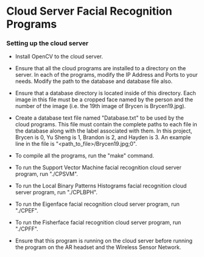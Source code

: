 # Cloud Server Facial Recognition Programs 

### Setting up the cloud server
-  Install OpenCV to the cloud server.

-  Ensure that all the cloud programs are installed to a directory on the server. In each of the programs, modify the IP Address and Ports to your needs. Modify the path to the database and database file also.

-  Ensure that a database directory is located inside of this directory. Each image in this file must be a cropped face named by the person and the number of the image (i.e. the 19th image of Brycen is Brycen19.jpg).

-  Create a database text file named "Database.txt" to be used by the cloud programs. This file must contain the complete paths to each file in the database along with the label associated with them. In this project, Brycen is 0, Yu Sheng is 1, Brandon is 2, and Hayden is 3. An example line in the file is "<path_to_file>/Brycen19.jpg;0".

-  To compile all the programs, run the "make" command.

-  To run the Support Vector Machine facial recognition cloud server program, run "./CPSVM".

-  To run the Local Binary Patterns Histograms facial recognition cloud server program, run "./CPLBPH".

-  To run the Eigenface facial recognition cloud server program, run "./CPEF".

-  To run the Fisherface facial recognition cloud server program, run "./CPFF".

-  Ensure that this program is running on the cloud server before running the program on the AR headset and the Wireless Sensor Network.
